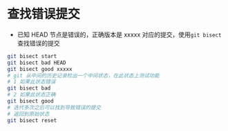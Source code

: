 # 查找错误提交

- 已知 HEAD 节点是错误的，正确版本是 xxxxx 对应的提交，使用`git bisect`查找错误的提交

```sh
git bisect start
git bisect bad HEAD
git bisect good xxxxx
# git 从中间的历史记录检出一个中间状态，在此状态上测试功能
# 1 如果此状态错误
git bisect bad
# 2 如果此状态正确
git bisect good
# 迭代多次之后可以找到导致错误的提交
# 返回到原始状态
git bisect reset
```
